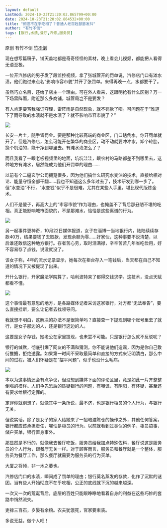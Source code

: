 ```yaml
---
layout: default
Lastmod: 2024-10-23T21:20:02.865799+00:00
date: 2024-10-23T21:20:02.864532+00:00
title: "彻底不在乎吃相了？普通人老百姓瑟瑟发抖"
author: "有竹不倒"
tags: [银行,水渍,餐厅,汽修,服务员]
---
```


原创 有竹不倒 [竹不倒](javascript:void(0);)

现在想写篇稿子，铺天盖地都是奇奇怪怪的素材，晚上看会儿视频，都能把人看得无语至极。

一位开汽修店的男子发了段监控视频，拿了张城管开的罚单说，汽修店门口有滩水渍，他们跑过来点名“影响市容市貌”并开了张罚单。来得再晚一点，水都要干了。

虽然巧立名目，还给了店主一个理由。可在外人看来，这跟明抢有什么区别？万一下场雷阵雨，附近那么多商铺，城管局岂不是要发？

有人肯定要骂我强词夺理，雷阵雨是自然现象，就不罚款了呗。可问题在于“难道下了雨导致的水渍就不是水渍了？就不影响市容市貌了？”

![](https://images.weserv.nl/?url=https%3A//mmbiz.qpic.cn/sz_mmbiz_png/txC73sicDDx4RFRO0UzED4ZvaJhde973k1Rms2hiavCTicCv5icg1IxU9BYFuNeic0n3z05qZFZLqqcTTZqYNcHXARw/640%3Fwx_fmt%3Dpng%26from%3Dappmsg)

长安一片土，随手皆罚金。要是那种比较高端的商业区，门口瞎倒水，你开罚单就开了，但是汽修店，怎么可能开在繁华的商业区，动不动就要冲冲水，卸个轮胎，换个机油的，能干净到哪里去。有滩水渍怎么了？

而且我看了一眼老板视频里的地面，坑坑洼洼，跟农村的马路都差不到哪里去，这种地方有滩水，居然能成为他们开罚单的理由……

以前有个二逼玄学公司拥趸很多，因为他们搞什么研究水变油的技术，直接给相对论、能量守恒全部干翻……我也不知道这么多年过去了，技术研发到哪一步了。但“水变油”不行，“水变钱”似乎不是很难，尤其在某些人手里，堪比现代版炼金术。

人们不是傻子，再高大上的“市容市貌”作为理由，也掩盖不了背后那丑陋不堪的吃相。真正能影响城市面貌的，不是那滩水，恰恰是这些离谱的行为。

![](https://images.weserv.nl/?url=https%3A//mmbiz.qpic.cn/sz_mmbiz_png/txC73sicDDx4RFRO0UzED4ZvaJhde973k3FbMsGES9TrGicTuFwWKCXjHQ2YYbk2UsNaOfLWUgwCeRJrmI99iaSuQ/640%3Fwx_fmt%3Dpng%26from%3Dappmsg)

另一起事件更神奇，10月22日媒体报道，女子在淄博一当地银行内，陆陆续续存款40万，结果要钱了去取款，发现余额为零……好家伙，这种事要不说清楚，以后谁还敢信这种地方银行。存者苦心劳，取时泪满襟，辛辛苦苦几年省吃俭用，好不容易存了点钱，说没就没了。

该女子称，4年的流水记录显示，她每次在柜台存入一笔钱后，当天都在自己不知道的情况下又被提现了出来。

开什么银行，开家魔法学院算了，哈利波特来了都得交钱求学。这技术，没点天赋都看不懂。

![](https://images.weserv.nl/?url=https%3A//mmbiz.qpic.cn/sz_mmbiz_png/txC73sicDDx4RFRO0UzED4ZvaJhde973kh5KRKsRbrzgVzywHs5IuOJ9cwS4sDP7e3icbMGbGON4Dx2ZZwicouZDw/640%3Fwx_fmt%3Dpng%26from%3Dappmsg)

这个事情最有意思的地方，是各路媒体记者采访这家银行，对方都“无法奉告”，要么直接挂断，要么让记者去找领导问。

我就想不明白，这解决的办法不是很简单吗？直接查一下提现到哪个账号里去了就行，是女子那边的人，还是银行这边的人。

这要是女子存钱，她老公在家里提现，也未尝不可能。只是银行怎么就不反驳呢？

银行的缄默，彻底引爆了网友的不满和猜测。你不能说他们造谣，因为是你自己敷衍推搪，拒绝透露。如果第一时间不采取最简单和直接的方式来证明清白，那么中间的过程，被人们怀疑是在“摆平问题”，似乎也没什么毛病。

![](https://images.weserv.nl/?url=https%3A//mmbiz.qpic.cn/sz_mmbiz_png/txC73sicDDx4RFRO0UzED4ZvaJhde973kcIb5nFByrk5PBzLI1XgDwWMPdhr4M7icrQeQu1YqaQmcjrsDm8rDVgA/640%3Fwx_fmt%3Dpng%26from%3Dappmsg)

本以为这事情还会有点争议，但没想到媒体下面的评论区里，竟是如此一片齐整整倒塌的模样。人们争先恐后的质疑银行的问题，有嘲讽，有阴阳，有怀疑，甚至还有要求给银行定罪的。  

定罪你就别想了，就像其中一条所说，最不济，也是银行柜员的个人行为，与银行无关。

但说实话，除了是女子的家人给她来了一招暗渡陈仓的操作之外，其他任何答案，银行都应该承担责任，哪怕是柜员的行为。以前就看到过类似的例子，柜员搞事，储户买单，银行置身事外。

那显然是不行的，就像我去餐厅吃饭，服务员给我加点特殊佐料，餐厅说这是服务员的个人行为，跟餐厅无关一样。对于顾客而言，服务员和餐厅就是一个整体，服务员为餐厅工作，那么餐厅就需要为服务员的行为买单。

大厦之将倾，非一木之萎也。

汽修店门口的水渍，瞬间成了罚单的理由；银行莫名蒸发的存款，化作了沉默的谜团。当有些人开始彻底不在乎吃相，公正的底线就下沉的越来越深。

一次又一次的荒诞背后，底层的百姓只能眼睁睁地看着自身的利益在这些巧妙的套路中悄然流失。

吏禄三百石，岁晏有余粮。农夫犹饿死，官家要束装。

多说无益，做个人吧！

